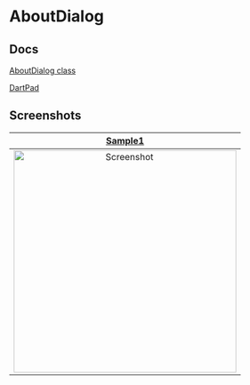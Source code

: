 # AboutDialog

## Docs

[AboutDialog class](https://api.flutter.dev/flutter/material/AboutDialog-class.html)

[DartPad](https://dartpad.dartlang.org/a8b7186bbce1ebca99bbc2a8e799af58)

## Screenshots

|[Sample1](lib/pages/sample1.dart)|
|:-:|
|<img src="./screenshots/gif/sample1.gif" height="400" alt="Screenshot"/>|
